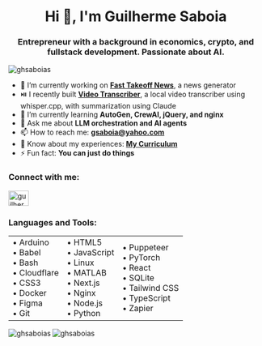 <h1 align="center">Hi 👋, I'm Guilherme Saboia</h1>
<h3 align="center">Entrepreneur with a background in economics, crypto, and fullstack development. Passionate about AI.</h3>

<p align="left">
  <img src="https://komarev.com/ghpvc/?username=ghsaboias&label=Profile%20views&color=0e75b6&style=flat" alt="ghsaboias" />
</p>

- 🔭 I’m currently working on **[Fast Takeoff News]([https://news.fasttakeoff.org](https://github.com/ghsaboias/news.fasttakeoff.org))**, a news generator  
- ⏯️ I recently built **[Video Transcriber](https://github.com/ghsaboias/video-transcriber)**, a local video transcriber using whisper.cpp, with summarization using Claude  
- 🌱 I’m currently learning **AutoGen, CrewAI, jQuery, and nginx**  
- 💬 Ask me about **LLM orchestration and AI agents**  
- 📫 How to reach me: **gsaboia@yahoo.com**  
- 📄 Know about my experiences: **[My Curriculum](https://ghsaboias-curriculum.web.val.run/)**  
- ⚡ Fun fact: **You can just do things**

<h3 align="left">Connect with me:</h3>
<p align="left">
  <a href="https://linkedin.com/in/guilherme-saboia" target="blank">
    <img align="center" src="https://raw.githubusercontent.com/rahuldkjain/github-profile-readme-generator/master/src/images/icons/Social/linked-in-alt.svg" alt="guilherme-saboia" height="30" width="40" />
  </a>
</p>

<h3 align="left">Languages and Tools:</h3>
<p align="left">
  <table align="center">
    <tr>
      <td>
        • Arduino<br>
        • Babel<br>
        • Bash<br>
        • Cloudflare<br>
        • CSS3<br>
        • Docker<br>
        • Figma<br>
        • Git
      </td>
      <td>
        • HTML5<br>
        • JavaScript<br>
        • Linux<br>
        • MATLAB<br>
        • Next.js<br>
        • Nginx<br>
        • Node.js<br>
        • Python
      </td>
      <td>
        • Puppeteer<br>
        • PyTorch<br>
        • React<br>
        • SQLite<br>
        • Tailwind CSS<br>
        • TypeScript<br>
        • Zapier
      </td>
    </tr>
  </table>
</p>

<p>
  <img align="left" src="https://github-readme-stats.vercel.app/api/top-langs?username=ghsaboias&show_icons=true&locale=en&layout=compact" alt="ghsaboias" />
</p>

<p>
  <img align="center" src="https://github-readme-stats.vercel.app/api?username=ghsaboias&show_icons=true&locale=en" alt="ghsaboias" />
</p>
